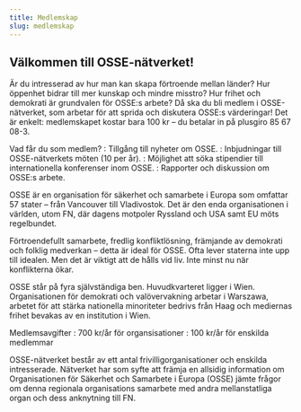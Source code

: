 ```yaml
---
title: Medlemskap
slug: medlemskap
---
```


## Välkommen till OSSE-nätverket!

Är du intresserad av hur man kan skapa förtroende mellan länder? Hur öppenhet bidrar till mer kunskap och mindre misstro? Hur frihet och demokrati är grundvalen för OSSE:s arbete? Då ska du bli medlem i OSSE-nätverket, som arbetar för att sprida och diskutera OSSE:s värderingar! Det är enkelt: medlemskapet kostar bara 100 kr – du betalar in på plusgiro 85 67 08-3.

Vad får du som medlem?
: Tillgång till nyheter om OSSE.
: Inbjudningar till OSSE-nätverkets möten (10 per år).
: Möjlighet att söka stipendier till internationella konferenser inom OSSE.
: Rapporter och diskussion om OSSE:s arbete.

OSSE är en organisation för säkerhet och samarbete i Europa som omfattar 57 stater – från Vancouver till Vladivostok. Det är den enda organisationen i världen, utom FN, där dagens motpoler Ryssland och USA samt EU möts regelbundet.
 
Förtroendefullt samarbete, fredlig konfliktlösning, främjande av demokrati och folklig medverkan – detta är ideal för OSSE. Ofta lever staterna inte upp till idealen. Men det är viktigt att de hålls vid liv. Inte minst nu när konflikterna ökar.
 
OSSE står på fyra självständiga ben. Huvudkvarteret ligger i Wien. Organisationen för demokrati och valövervakning arbetar i Warszawa, arbetet för att stärka nationella minoriteter bedrivs från Haag och mediernas frihet bevakas av en institution i Wien.

Medlemsavgifter
: 700 kr/år för organsisationer
: 100 kr/år för enskilda medlemmar

OSSE-nätverket består av ett antal frivilligorganisationer och enskilda intresserade. Nätverket har som syfte att främja en allsidig information om Organisationen för Säkerhet och Samarbete i Europa (OSSE) jämte frågor om denna regionala organisations samarbete med andra mellanstatliga organ och dess anknytning till FN.